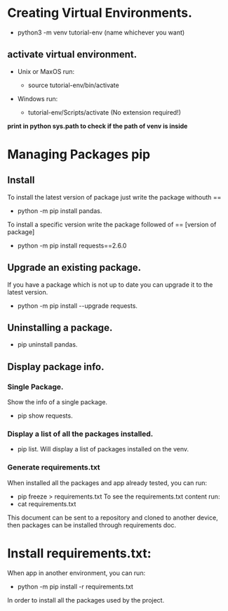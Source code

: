 # Creating Virtual Environments.
- python3 -m venv tutorial-env (name whichever you want)

## activate virtual environment.
- Unix or MaxOS run:
  - source tutorial-env/bin/activate

- Windows run:
  - tutorial-env/Scripts/activate (No extension required!)

**print in python sys.path to check if the path of venv is inside**

# Managing Packages pip
## Install
To install the latest version of package just write the package withouth ==
- python -m pip install pandas.

To install a specific version write the package followed of == [version of package]
- python -m pip install requests==2.6.0

## Upgrade an existing package.
If you have a package which is not up to date you can upgrade it to the latest version.
- python -m pip install --upgrade requests.

## Uninstalling a package.
- pip uninstall pandas.

## Display package info.
### Single Package.
Show the info of a single package.
- pip show requests.

### Display a list of all the packages installed.
- pip list.
Will display a list of packages installed on the venv.

### Generate requirements.txt
When installed all the packages and app already tested, you can run:
- pip freeze > requirements.txt
To see the requirements.txt content run:
- cat requirements.txt

This document can be sent to a repository and cloned to another device, then packages can be installed through requirements doc.

# Install requirements.txt:
When app in another environment, you can run:
- python -m pip install -r requirements.txt

In order to install all the packages used by the project.
